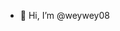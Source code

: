 - 👋 Hi, I’m @weywey08

<!---
weywey08/weywey08 is a ✨ special ✨ repository because its `README.md` (this file) appears on your GitHub profile.
You can click the Preview link to take a look at your changes.
--->
